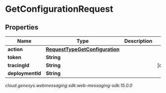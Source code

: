 # GetConfigurationRequest


## Properties

| Name | Type | Description | Notes |
| ------------ | ------------- | ------------- | ------------- |
| **action** | [**RequestTypeGetConfiguration**](RequestTypeGetConfiguration) |  |  |
| **token** | **String** |  |  |
| **tracingId** | **String** |  |  [optional] |
| **deploymentId** | **String** |  |  |




_cloud.genesys.webmessaging.sdk:web-messaging-sdk:15.0.0_

